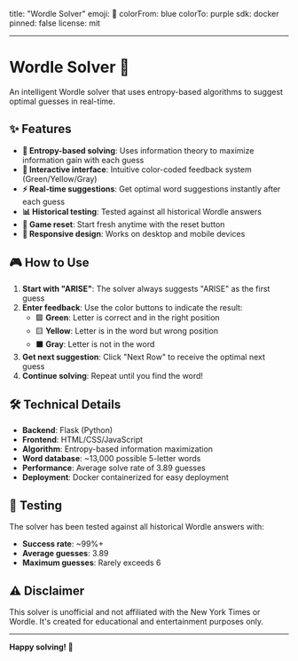 title: "Wordle Solver"
emoji: 🧩
colorFrom: blue
colorTo: purple
sdk: docker
pinned: false
license: mit

---

# Wordle Solver 🧩

An intelligent Wordle solver that uses entropy-based algorithms to suggest optimal guesses in real-time.

## ✨ Features

- **🧠 Entropy-based solving**: Uses information theory to maximize information gain with each guess
- **🎨 Interactive interface**: Intuitive color-coded feedback system (Green/Yellow/Gray)
- **⚡ Real-time suggestions**: Get optimal word suggestions instantly after each guess
- **📊 Historical testing**: Tested against all historical Wordle answers
- **🔄 Game reset**: Start fresh anytime with the reset button
- **📱 Responsive design**: Works on desktop and mobile devices

## 🎮 How to Use

1. **Start with "ARISE"**: The solver always suggests "ARISE" as the first guess
2. **Enter feedback**: Use the color buttons to indicate the result:
   - 🟩 **Green**: Letter is correct and in the right position
   - 🟨 **Yellow**: Letter is in the word but wrong position
   - ⬛ **Gray**: Letter is not in the word
3. **Get next suggestion**: Click "Next Row" to receive the optimal next guess
4. **Continue solving**: Repeat until you find the word!

## 🛠️ Technical Details

- **Backend**: Flask (Python)
- **Frontend**: HTML/CSS/JavaScript
- **Algorithm**: Entropy-based information maximization
- **Word database**: ~13,000 possible 5-letter words
- **Performance**: Average solve rate of 3.89 guesses
- **Deployment**: Docker containerized for easy deployment

## 🧪 Testing

The solver has been tested against all historical Wordle answers with:
- **Success rate**: ~99%+ 
- **Average guesses**: 3.89
- **Maximum guesses**: Rarely exceeds 6

## ⚠️ Disclaimer

This solver is unofficial and not affiliated with the New York Times or Wordle. It's created for educational and entertainment purposes only.

---

**Happy solving! 🎯**

